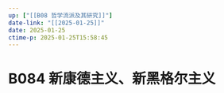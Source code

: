 ```yaml
---
up: ["[[B08 哲学流派及其研究]]"]
date-link: "[[2025-01-25]]"
date: 2025-01-25
ctime-p: 2025-01-25T15:58:45
---
```


# B084 新康德主义、新黑格尔主义
